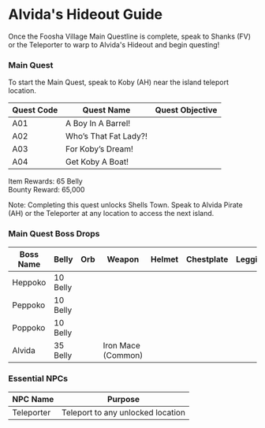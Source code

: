 # Alvida's Hideout Guide

Once the Foosha Village Main Questline is complete, speak to Shanks (FV) or the Teleporter to warp to Alvida's Hideout and begin questing!

### Main Quest

To start the Main Quest, speak to Koby (AH) near the island teleport location.

| Quest Code| Quest Name                | Quest Objective|
|-----------|-----------                |-----------|
| A01       | A Boy In A Barrel!        |           |
| A02       | Who’s That Fat Lady?!     |           |
| A03       | For Koby’s Dream!         |           |
| A04       | Get Koby A Boat!          |           |

Item Rewards: 65 Belly<br>
Bounty Reward: 65,000

Note: Completing this quest unlocks Shells Town. Speak to Alvida Pirate (AH) or the Teleporter at any location to access the next island.

### Main Quest Boss Drops

| Boss Name         | Belly      | Orb       | Weapon               | Helmet    | Chestplate | Leggings  | Boots     | Other     |
|-----------        |----------- |-----------|-----------           |-----------|----------- |-----------|-----------|-----------|
| Heppoko           | 10 Belly   |           |                      |           |            |           |           |           |
| Peppoko           | 10 Belly   |           |                      |           |            |           |           |           |
| Poppoko           | 10 Belly   |           |                      |           |            |           |           |           |
| Alvida            | 35 Belly   |           | Iron Mace (Common)   |           |            |           |           |           |

### Essential NPCs

| NPC Name         | Purpose                            |
|-------------     |-----------                         |
| Teleporter       | Teleport to any unlocked location  |